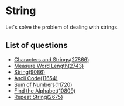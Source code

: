 String
============
Let's solve the problem of dealing with strings.

List of questions
------------

- [Characters and Strings(27866)](https://github.com/yoru4890/coding_test/blob/main/baekjoon/string/27866.md)
- [Measure Word Length(2743)](https://github.com/yoru4890/coding_test/blob/main/baekjoon/string/2743.md)
- [String(9086)](https://github.com/yoru4890/coding_test/blob/main/baekjoon/string/9086.md)
- [Ascii Code(11654)](https://github.com/yoru4890/coding_test/blob/main/baekjoon/string/11654.md)
- [Sum of Numbers(11720)](https://github.com/yoru4890/coding_test/blob/main/baekjoon/string/11720.md)
- [Find the Alphabet(10809)](https://github.com/yoru4890/coding_test/blob/main/baekjoon/string/10809.md)
- [Repeat String(2675)](https://github.com/yoru4890/coding_test/blob/main/baekjoon/string/2675.md)
